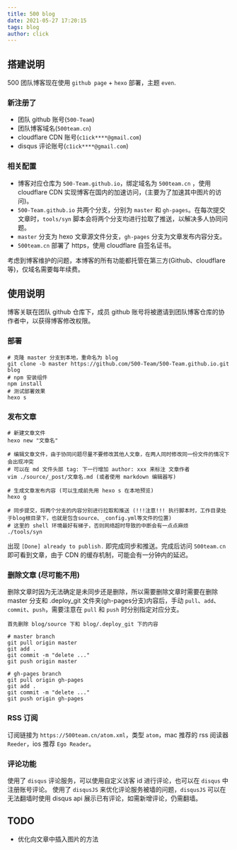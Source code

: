 ```yaml
---
title: 500 blog
date: 2021-05-27 17:20:15
tags: blog
author: click
---
```

## 搭建说明

500 团队博客现在使用 `github page` + `hexo` 部署，主题 `even`.

### 新注册了
+ 团队 github 账号(`500-Team`)
+ 团队博客域名(`500team.cn`)
+ cloudflare CDN 账号(`c1ick****@gmail.com`)
+ disqus 评论账号(`c1ick****@gmail.com`)

### 相关配置
+ 博客对应仓库为 `500-Team.github.io`，绑定域名为 `500team.cn` ，使用 cloudflare CDN 实现博客在国内的加速访问，(主要为了加速其中图片的访问)。
+  `500-Team.github.io` 共两个分支，分别为 `master` 和 `gh-pages`。在每次提交文章时，`tools/syn` 脚本会将两个分支均进行拉取了推送，以解决多人协同问题。
+ `master` 分支为 hexo 文章源文件分支，`gh-pages` 分支为文章发布内容分支。
+ `500team.cn` 部署了 https，使用 cloudflare 自签名证书。

考虑到博客维护的问题，本博客的所有功能都托管在第三方(Github、cloudflare等)，仅域名需要每年续费。

## 使用说明

博客关联在团队 github 仓库下，成员 github 账号将被邀请到团队博客仓库的协作者中，以获得博客修改权限。

### 部署

```shell
# 克隆 master 分支到本地，重命名为 blog 
git clone -b master https://github.com/500-Team/500-Team.github.io.git blog
# npm 安装组件
npm install
# 测试部署效果
hexo s
```

### 发布文章

```shell
# 新建文章文件
hexo new "文章名"

# 编辑文章文件，由于协同问题尽量不要修改其他人文章，在两人同时修改同一份文件的情况下会出现冲突
# 可以在 md 文件头部 tag: 下一行增加 author: xxx 来标注 文章作者
vim ./source/_post/文章名.md (或者使用 markdown 编辑器写)

# 生成文章发布内容 (可以生成前先用 hexo s 在本地预览)
hexo g 

# 同步提交，将两个分支的内容分别进行拉取和推送 (!!!注意!!! 执行脚本时，工作目录处于blog根目录下，也就是包含source、_config.yml等文件的位置)
# 这里的 shell 环境最好有梯子，否则网络超时导致的中断会有一点点麻烦
./tools/syn 
```

出现 `[Done] already to publish.` 即完成同步和推送。完成后访问 `500team.cn` 即可看到文章，由于 CDN 的缓存机制，可能会有一分钟内的延迟。

### 删除文章 (尽可能不用)

删除文章时因为无法确定是未同步还是删除，所以需要删除文章时需要在删除 master 分支和 .deploy_git 文件夹(gh-pages分支)内容后，手动 `pull`、`add`、`commit`、`push`，需要注意在 `pull` 和 `push` 时分别指定对应分支。

```shell
首先删除 blog/source 下和 blog/.deploy_git 下的内容

# master branch
git pull origin master
git add .
git commit -m "delete ..."
git push origin master

# gh-pages branch
git pull origin gh-pages
git add .
git commit -m "delete ..."
git push origin gh-pages
```

### RSS 订阅

订阅链接为 `https://500team.cn/atom.xml`，类型 `atom`，mac 推荐的 rss 阅读器 `Reeder`，ios 推荐 `Ego Reader`。

### 评论功能

使用了 `disqus` 评论服务，可以使用自定义访客 id 进行评论，也可以在 `disqus` 中注册账号评论。
使用了 `disqusJS` 来优化评论服务被墙的问题，`disqusJS` 可以在无法翻墙时使用 disqus api 展示已有评论，如需新增评论，仍需翻墙。

## TODO

+ 优化向文章中插入图片的方法
